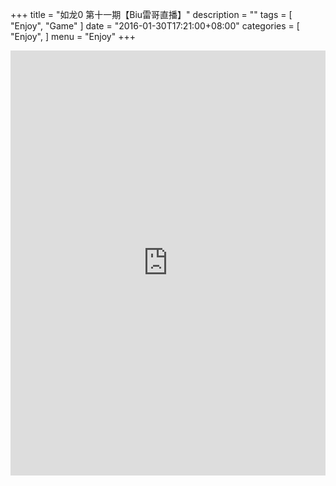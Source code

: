+++
title = "如龙0 第十一期【Biu雷哥直播】"
description = ""
tags = [
    "Enjoy",
    "Game"
]
date = "2016-01-30T17:21:00+08:00"
categories = [
    "Enjoy",
]
menu = "Enjoy"
+++

<iframe height=680px width=100% src="http://player.youku.com/embed/XMTI0OTkwMzY2OA==" frameborder=0 allowfullscreen></iframe><br>
<!--more-->
